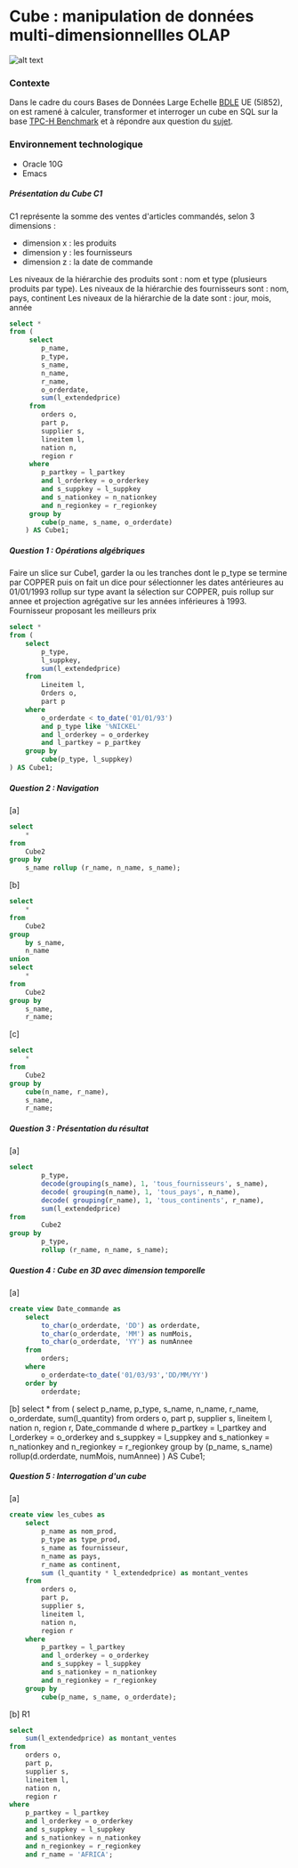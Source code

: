 # Cube : manipulation de données multi-dimensionnellles OLAP

![alt text](http://upload.wikimedia.org/wikipedia/commons/9/95/Cube.png "screen 1")


### Contexte
Dans le cadre du cours Bases de Données Large Echelle [BDLE] UE (5I852), on est ramené à  calculer, transformer et interroger un cube en SQL sur la base [TPC-H Benchmark] et à répondre aux question du [sujet].

### Environnement technologique 
- Oracle 10G
- Emacs

##### Présentation du Cube C1
C1 représente la somme des ventes d'articles commandés, selon 3 dimensions :

+ dimension x : les produits
+ dimension y : les fournisseurs
+ dimension z : la date de commande

Les niveaux de la hiérarchie des produits sont : nom et type (plusieurs produits par type). 
Les niveaux de la hiérarchie des fournisseurs sont : nom, pays, continent 
Les niveaux de la hiérarchie de la date sont : jour, mois, année

```sql
select *
from (
     select 
		p_name, 
		p_type, 
		s_name, 
		n_name, 
		r_name, 
		o_orderdate, 
		sum(l_extendedprice) 
     from 
		orders o, 
		part p, 
		supplier s, 
		lineitem l, 
		nation n, 
		region r
     where 
		p_partkey = l_partkey
		and l_orderkey = o_orderkey
		and s_suppkey = l_suppkey
		and s_nationkey = n_nationkey
		and n_regionkey = r_regionkey
     group by 
		cube(p_name, s_name, o_orderdate)
	) AS Cube1;
```

##### Question 1 : Opérations algébriques

Faire un slice sur Cube1, garder la ou les tranches dont le p_type se termine par COPPER puis on fait un dice pour sélectionner les dates antérieures au 01/01/1993 rollup sur type avant la sélection sur COPPER, puis rollup sur annee et projection agrégative sur les années inférieures à 1993. Fournisseur proposant les meilleurs prix 

```sql
select *
from (
	select 
		p_type, 
		l_suppkey, 
		sum(l_extendedprice)
	from 
		Lineitem l, 
		Orders o, 
		part p
	where 
		o_orderdate < to_date('01/01/93') 
		and p_type like '%NICKEL'
		and l_orderkey = o_orderkey
		and l_partkey = p_partkey
	group by 
		cube(p_type, l_suppkey)
) AS Cube1;
```

##### Question 2 : Navigation
[a]

```sql
select 
	* 
from 
	Cube2
group by 
	s_name rollup (r_name, n_name, s_name);
```

[b]

```sql
select 
	*
from 
	Cube2
group 
	by s_name, 
	n_name
union
select 
	*
from 
	Cube2
group by 
	s_name, 
	r_name;
```
[c]

```sql
select 
	* 
from 
	Cube2
group by 
	cube(n_name, r_name),
	s_name, 
	r_name;
```


##### Question 3 : Présentation du résultat
[a]
```sql
select 
		p_type, 
		decode(grouping(s_name), 1, 'tous_fournisseurs', s_name), 
		decode( grouping(n_name), 1, 'tous_pays', n_name),
		decode( grouping(r_name), 1, 'tous_continents', r_name),
		sum(l_extendedprice)
from 
		Cube2
group by 
		p_type, 
		rollup (r_name, n_name, s_name); 

```

##### Question 4 : Cube en 3D avec dimension temporelle
[a]

```sql
create view Date_commande as
	select 
		to_char(o_orderdate, 'DD') as orderdate, 
		to_char(o_orderdate, 'MM') as numMois, 
		to_char(o_orderdate, 'YY') as numAnnee
	from 
		orders;
	where
		o_orderdate<to_date('01/03/93','DD/MM/YY')  
	order by 
		orderdate;
```
[b]
select *
from (
     select 
		p_name, 
		p_type, 
		s_name,	
		n_name,
		r_name, 
		o_orderdate,
		sum(l_quantity) 
     from 
		orders o, 
		part p, 
		supplier s, 
		lineitem l, 
		nation n, 
		region r, 
		Date_commande d
     where 
		p_partkey = l_partkey
		and l_orderkey = o_orderkey
		and s_suppkey = l_suppkey
		and s_nationkey = n_nationkey
		and n_regionkey = r_regionkey
     group by 
		(p_name, s_name) rollup(d.orderdate, numMois, numAnnee)
	) AS Cube1;
	 
	 
##### Question 5 : Interrogation d'un cube
[a]	 
	 
	 
```sql
create view les_cubes as
	select 
		p_name as nom_prod,
		p_type as type_prod,
		s_name as fournisseur,
		n_name as pays, 
		r_name as continent, 
		sum (l_quantity * l_extendedprice) as montant_ventes
	from 
		orders o, 
		part p,
		supplier s, 
		lineitem l,
		nation n, 
		region r
    where 
		p_partkey = l_partkey
		and l_orderkey = o_orderkey
		and s_suppkey = l_suppkey
		and s_nationkey = n_nationkey
		and n_regionkey = r_regionkey
    group by 
		cube(p_name, s_name, o_orderdate);
```
[b] R1

```sql
select 
	sum(l_extendedprice) as montant_ventes
from 
	orders o,
	part p, 
	supplier s, 
	lineitem l,
	nation n,
	region r
where 
	p_partkey = l_partkey
	and l_orderkey = o_orderkey
	and s_suppkey = l_suppkey
	and s_nationkey = n_nationkey
	and n_regionkey = r_regionkey
	and r_name = 'AFRICA';	 
```	



[sujet]:http://www-bd.lip6.fr/ens/bdmd2013/index.php/Cube
[BDLE]:http://dac.lip6.fr/master/ues-2014-2015/bdle-2014-2015/
[TPC-H Benchmark]:http://www-master.ufr-info-p6.jussieu.fr/2005/IMG/naacke/bdwa/bdwa2006/extra/tme/tpch-spec-2.3.0.pdf


